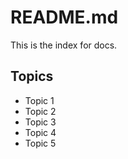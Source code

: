 # README.md

This is the index for docs.

## Topics

- Topic 1
- Topic 2
- Topic 3
- Topic 4
- Topic 5

